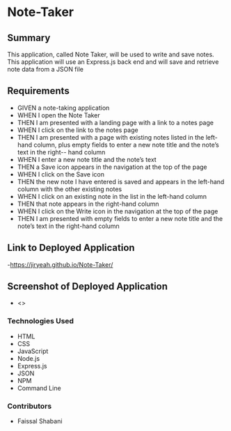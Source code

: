 # Note-Taker

## Summary 
This application, called Note Taker, will be used to write and save notes. This application will use an Express.js back end and will save and retrieve note data from a JSON file

## Requirements 
- GIVEN a note-taking application
- WHEN I open the Note Taker
- THEN I am presented with a landing page with a link to a notes page
- WHEN I click on the link to the notes page
- THEN I am presented with a page with existing notes listed in the left-hand column, plus empty fields to enter a new note title and the note’s text in the right--   hand column
- WHEN I enter a new note title and the note’s text
- THEN a Save icon appears in the navigation at the top of the page
- WHEN I click on the Save icon
- THEN the new note I have entered is saved and appears in the left-hand column with the other existing notes
- WHEN I click on an existing note in the list in the left-hand column
- THEN that note appears in the right-hand column
- WHEN I click on the Write icon in the navigation at the top of the page
- THEN I am presented with empty fields to enter a new note title and the note’s text in the right-hand column

## Link to Deployed Application
-https://jiryeah.github.io/Note-Taker/

## Screenshot of Deployed Application
- <>

### Technologies Used
- HTML
- CSS
- JavaScript
- Node.js
- Express.js
- JSON
- NPM
- Command Line

### Contributors 
- Faissal Shabani
